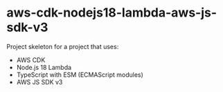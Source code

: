 # aws-cdk-nodejs18-lambda-aws-js-sdk-v3

Project skeleton for a project that uses:

* AWS CDK
* Node.js 18 Lambda
* TypeScript with ESM (ECMAScript modules)
* AWS JS SDK v3
